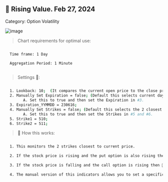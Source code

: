 ## 🚀 Rising Value. Feb 27, 2024

Category: Option Volatility

![image](https://github.com/2187Nick/thinkscript/assets/75052782/eb95a1ac-a9ca-475c-9c63-6c2e260ef1b2)


> Chart requirements for optimal use:
```bash

  Time frame: 1 Day

  Aggregation Period: 1 Minute
  
```




> Settings 👷‍:

```bash

  1. Lookback: 10;  (It compares the current open price to the close price 10 minutes back)
  2. Manually Set Expiration = false; (Default this selects current day. Which is good for SPY and QQQ)
        A. Set this to true and then set the Expiration in #3.
  3. Expiration_YYMMDD = 230616;
  4. Manually Set Strikes = false; (Default this selects the 2 closest strikes. Which is good for SPY and QQQ)
        A. Set this to true and then set the Strikes in #5 and #6.
  5. Strike1 = 510;
  6. Strike2 = 511;


 ```


> 🧪 How this works: 

```bash

  1. This monitors the 2 strikes closest to current price.
  
  2. If the stock price is rising and the put option is also rising then 🐼 bearish divergence.
  
  3. If the stock price is falling and the call option is rising then 🐂 bullish divergence.
  
  4. The manual version of this indicators allows you to set a specific expiration date and strikes

 ```
 
